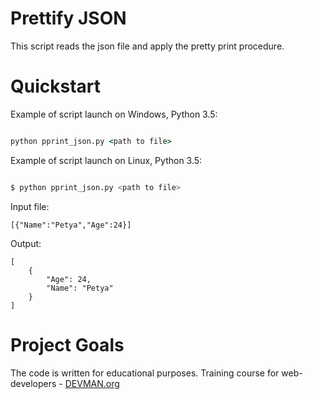 # Prettify JSON

This script reads the json file and apply the pretty print procedure.

# Quickstart
Example of script launch on Windows, Python 3.5:
```cmd

python pprint_json.py <path to file>
```

Example of script launch on Linux, Python 3.5:

```bash

$ python pprint_json.py <path to file>
```
Input file:
```
[{"Name":"Petya","Age":24}]
```
Output:
```
[
    {
        "Age": 24,
        "Name": "Petya"
    }
]
```

# Project Goals

The code is written for educational purposes. Training course for web-developers - [DEVMAN.org](https://devman.org)
